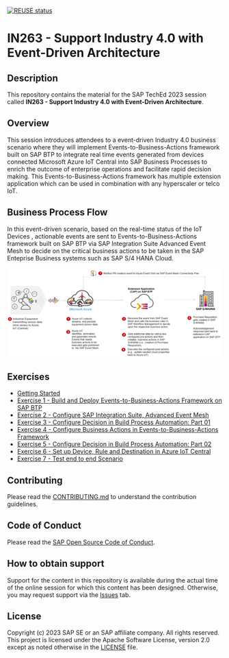 [![REUSE status](https://api.reuse.software/badge/github.com/SAP-samples/teched2023-IN263)](https://api.reuse.software/info/github.com/SAP-samples/teched2023-IN263)   

# IN263 - Support Industry 4.0 with Event-Driven Architecture  

## Description

This repository contains the material for the SAP TechEd 2023 session called **IN263 - Support Industry 4.0 with Event-Driven Architecture**.

## Overview

This session introduces attendees to a event-driven Industry 4.0 business scenario where they will implement Events-to-Business-Actions framework built on SAP BTP to integrate real time events generated from devices connected Microsoft Azure IoT Central into SAP Business Processes to enrich the outcome of enterprise operations and facilitate rapid decision making. This Events-to-Business-Actions framework has multiple extension application which can be used in combination with any hyperscaler or telco IoT.

## Business Process Flow

In this event-driven scenario, based on the real-time status of the IoT Devices , actionable events are sent to Events-to-Business-Actions framework built on SAP BTP via SAP Integration Suite Advanced Event Mesh to decide on the critical business actions to be taken in the SAP Enteprise Business systems such as SAP S/4 HANA Cloud.

![plot](./exercises/ex0/images/businessprocess.png)

## Exercises

- [Getting Started](exercises/ex0/)
- [Exercise 1 - Build and Deploy Events-to-Business-Actions Framework on SAP BTP](exercises/ex1/)
- [Exercise 2 - Configure SAP Integration Suite, Advanced Event Mesh](exercises/ex2/)
- [Exercise 3 - Configure Decision in Build Process Automation: Part 01](exercises/ex3/)
- [Exercise 4 - Configure Business Actions in Events-to-Business-Actions Framework](exercises/ex4/)
- [Exercise 5 - Configure Decision in Build Process Automation: Part 02](exercises/ex5/)
- [Exercise 6 - Set up Device, Rule and Destination in Azure IoT Central](exercises/ex6/)
- [Exercise 7 - Test end to end Scenario](exercises/ex7/)


## Contributing
Please read the [CONTRIBUTING.md](./CONTRIBUTING.md) to understand the contribution guidelines.

## Code of Conduct
Please read the [SAP Open Source Code of Conduct](https://github.com/SAP-samples/.github/blob/main/CODE_OF_CONDUCT.md).

## How to obtain support

Support for the content in this repository is available during the actual time of the online session for which this content has been designed. Otherwise, you may request support via the [Issues](../../issues) tab.

## License
Copyright (c) 2023 SAP SE or an SAP affiliate company. All rights reserved. This project is licensed under the Apache Software License, version 2.0 except as noted otherwise in the [LICENSE](LICENSES/Apache-2.0.txt) file.
